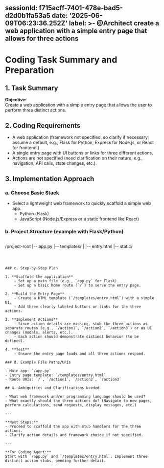 sessionId: f715acff-7401-478e-bad5-d2d0b1fa53a5
date: '2025-06-09T06:23:36.252Z'
label: >-
  @Architect create a web application with a simple entry page that allows for
  three actions
---
# Coding Task Summary and Preparation

## 1. Task Summary

**Objective:**  
Create a web application with a simple entry page that allows the user to perform three distinct actions.

## 2. Coding Requirements

- A web application (framework not specified, so clarify if necessary; assume a default, e.g., Flask for Python, Express for Node.js, or React for frontend.)
- A single entry page with UI buttons or links for three different actions.
- Actions are not specified (need clarification on their nature, e.g., navigation, API calls, state changes, etc.).

## 3. Implementation Approach

### a. Choose Basic Stack
- Select a lightweight web framework to quickly scaffold a simple web app.
    - Python (Flask)
    - JavaScript (Node.js/Express or a static frontend like React)

### b. Project Structure (example with Flask/Python)



```
```
/project-root
|-- app.py
|-- templates/
|   |-- entry.html
|-- static/
```



### c. Step-by-Step Plan

1. **Scaffold the application**
    - Set up a main file (e.g., `app.py` for Flask).
    - Set up a basic home route (`/`) to serve the entry page.

2. **Build the Entry Page**
    - Create a HTML template (`/templates/entry.html`) with a simple UI.
    - Add three clearly labeled buttons or links for the three actions.

3. **Implement Actions**
    - Since action details are missing, stub the three actions as separate routes (e.g., `/action1`, `/action2`, `/action3`) or as UI changes (modals, alerts, etc.).
    - Each action should demonstrate distinct behavior (to be defined).

4. **Test**
    - Ensure the entry page loads and all three actions respond.

### d. Example File Paths/URIs

- Main app: `/app.py`
- Entry page template: `/templates/entry.html`
- Route URIs: `/`, `/action1`, `/action2`, `/action3`

## 4. Ambiguities and Clarifications Needed

- What web framework and/or programming language should be used?
- What exactly should the three actions do? (Navigate to new pages, perform calculations, send requests, display messages, etc.)

---

**Next Steps:**  
- Proceed to scaffold the app with stub handlers for the three actions.
- Clarify action details and framework choice if not specified.

---

**For Coding Agent:**  
Start with `/app.py` and `/templates/entry.html`. Implement three distinct action stubs, pending further detail.